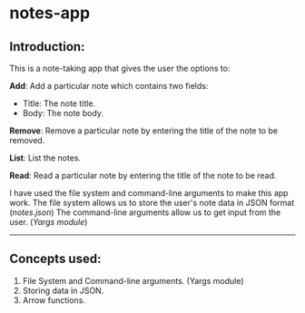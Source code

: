 # notes-app

## Introduction:

This is a note-taking app that gives the user the options to:

**Add**: Add a particular note which contains two fields:

- Title: The note title.
- Body: The note body.

**Remove**: Remove a particular note by entering the title of the note to be removed.

**List**: List the notes.

**Read**: Read a particular note by entering the title of the note to be read.

I have used the file system and command-line arguments to make this app work.
The file system allows us to store the user's note data in JSON format (_notes.json_)
The command-line arguments allow us to get input from the user. (_Yargs module_)

---

## Concepts used:

1. File System and Command-line arguments. (Yargs module)
2. Storing data in JSON.
3. Arrow functions.
